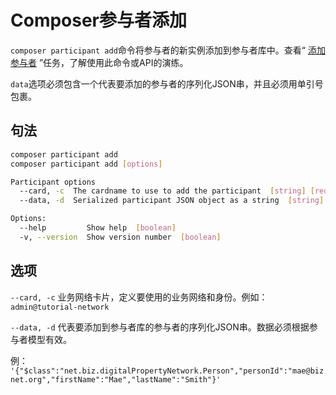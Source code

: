 # Composer参与者添加

`composer participant add`命令将参与者的新实例添加到参与者库中。查看“ [添加参与者](managing_participant-add.md) ”任务，了解使用此命令或API的演练。

`data`选项必须包含一个代表要添加的参与者的序列化JSON串，并且必须用单引号包裹。

## 句法

```bash
composer participant add
composer participant add [options]

Participant options
  --card, -c  The cardname to use to add the participant  [string] [required]
  --data, -d  Serialized participant JSON object as a string  [string] [required]

Options:
  --help         Show help  [boolean]
  -v, --version  Show version number  [boolean]
```

## 选项

`--card, -c` 业务网络卡片，定义要使用的业务网络和身份。例如：`admin@tutorial-network`

`--data, -d` 代表要添加到参与者库的参与者的序列化JSON串。数据必须根据参与者模型有效。

例： `'{"$class":"net.biz.digitalPropertyNetwork.Person","personId":"mae@biznet.org","firstName":"Mae","lastName":"Smith"}'`
